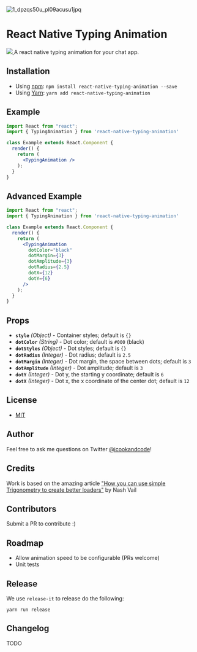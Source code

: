 ![1_dpzqs50u_pl09acusu1jpq](https://user-images.githubusercontent.com/3059371/49334754-3c9dfe00-f5ab-11e8-8885-0192552d12a1.gif)

# React Native Typing Animation
<a title='License' href="https://github.com/watadarkstar/react-native-typing-animation/blob/master/LICENSE" height="18">
  <img src='https://img.shields.io/badge/license-MIT-blue.svg' />
</a>
A react native typing animation for your chat app.

## Installation

* Using [npm](https://www.npmjs.com/#getting-started): `npm install react-native-typing-animation --save`
* Using [Yarn](https://yarnpkg.com/): `yarn add react-native-typing-animation`

## Example

```jsx
import React from "react";
import { TypingAnimation } from 'react-native-typing-animation'

class Example extends React.Component {
  render() {
    return (
      <TypingAnimation />
    );
  }
}
```

## Advanced Example

```jsx
import React from "react";
import { TypingAnimation } from 'react-native-typing-animation'

class Example extends React.Component {
  render() {
    return (
      <TypingAnimation 
        dotColor="black"
        dotMargin={3}
        dotAmplitude={3}
        dotRadius={2.5}
        dotX={12}
        dotY={6}
      />
    );
  }
}
```

## Props

* **`style`** _(Object)_ - Container styles; default is `{}`
* **`dotColor`** _(String)_ - Dot color; default is `#000` (black)
* **`dotStyles`** _(Object)_ - Dot styles; default is `{}`
* **`dotRadius`** _(Integer)_ - Dot radius; default is `2.5`
* **`dotMargin`** _(Integer)_ - Dot margin, the space between dots; default is `3`
* **`dotAmplitude`** _(Integer)_ - Dot amplitude; default is `3`
* **`dotY`** _(Integer)_ - Dot y, the starting y coordinate; default is `6`
* **`dotX`** _(Integer)_ - Dot x, the x coordinate of the center dot; default is `12`

## License

* [MIT](LICENSE)

## Author

Feel free to ask me questions on Twitter [@icookandcode](https://www.twitter.com/icookandcode)!

## Credits

Work is based on the amazing article ["How you can use simple Trigonometry to create better loaders"](https://uxdesign.cc/how-you-can-use-simple-trigonometry-to-create-better-loaders-32a573577eb4) by Nash Vail

## Contributors

Submit a PR to contribute :)

## Roadmap

* Allow animation speed to be configurable (PRs welcome)
* Unit tests

## Release

We use `release-it` to release do the following:

```
yarn run release
```

## Changelog

TODO
